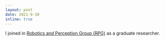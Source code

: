 ```yaml
---
layout: post
date: 2021-9-10
inline: true
---
```


I joined in <a href="https://rpg.ifi.uzh.ch/">Robotics and Perception Group (RPG)</a> as a graduate researcher.
